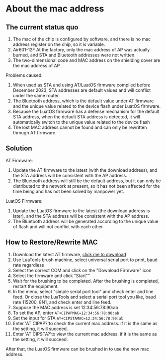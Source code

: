 # About the mac address

## The current status quo

1. The mac of the chip is configured by software, and there is no mac address register on the chip, so it is variable.
2. Air601-12F At the factory, only the mac address of AP was actually burned, and STA and Bluetooth addresses were not written.
3. The two-dimensional code and MAC address on the shielding cover are the mac address of AP

Problems caused:

1. When used as STA and using AT/LuatOS firmware compiled before December 2023, STA addresses are default values and will conflict under the same router.
2. The Bluetooth address, which is the default value under AT firmware and the unique value related to the device flash under LuatOS firmware.
3. Because the LuatOS firmware has a defense mechanism for the default STA address, when the default STA address is detected, it will automatically switch to the unique value related to the device flash
4. The lost MAC address cannot be found and can only be rewritten through AT firmware.

## Solution

AT Firmware:

1. Update the AT firmware to the latest (with the download address), and the STA address will be consistent with the AP address.
2. The Bluetooth address will still be the default address, but it can only be distributed to the network at present, so it has not been affected for the time being and has not been solved by manpower yet.

LuatOS Firmware:

1. Update the LuatOS firmware to the latest (the download address is later), and the STA address will be consistent with the AP address.
2. The Bluetooth address will be generated according to the unique value of flash and will not conflict with each other.

## How to Restore/Rewrite MAC

1. Download the latest AT firmware, [click me to download](https://pan.air32.cn/s/DJTr?path=%2F%E5%90%84%E7%A7%8D%E6%B5%8B%E8%AF%95%E5%9B%BA%E4%BB%B6%2FAir601%E7%9A%84MAC%E5%9C%B0%E5%9D%80%E4%BF%AE%E6%AD%A3%E5%9B%BA%E4%BB%B6)
2. Use LuaTools brush machine, select universal serial port to print, baud rate regardless
3. Select the correct COM and click on the "Download Firmware" icon
4. Select the firmware and click "Start""
5. Wait for the brushing to be completed. After the brushing is completed, restart the equipment.
6. In the menu, select "simple serial port tool" and check enter and line feed. Or close the LuaTools and select a serial port tool you like, baud rate 115200, 8N1, and check enter and line feed.
7. Suppose the MAC address is set 12:34:56:78:90:ab
8. To set the AP, enter  `AT+CIPAPMAC=12:34:56:78:90:ab`
9. Set the input for STA `AT+CIPSTAMAC=12:34:56:78:90:ab`
10. Enter 'AT CIPAP?'to check the current mac address. if it is the same as the setting, it will succeed.
11. Enter 'AT CIPSTA?'to view the current mac address. if it is the same as the setting, it will succeed.

After that, the LuatOS firmware can be brushed in to use the new mac address.
